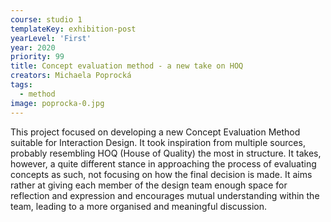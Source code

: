 ```yaml
---
course: studio 1
templateKey: exhibition-post
yearLevel: 'First'
year: 2020
priority: 99
title: Concept evaluation method - a new take on HOQ 
creators: Michaela Poprocká
tags:
  - method
image: poprocka-0.jpg
---
```


This project focused on developing a new Concept Evaluation Method suitable for Interaction Design. It took inspiration from multiple sources, probably resembling HOQ (House of Quality) the most in structure. It takes, however, a quite different stance in approaching the process of evaluating concepts as such, not focusing on how the final decision is made. It aims rather at giving each member of the design team enough space for reflection and expression and encourages mutual understanding within the team, leading to a more organised and meaningful discussion. 